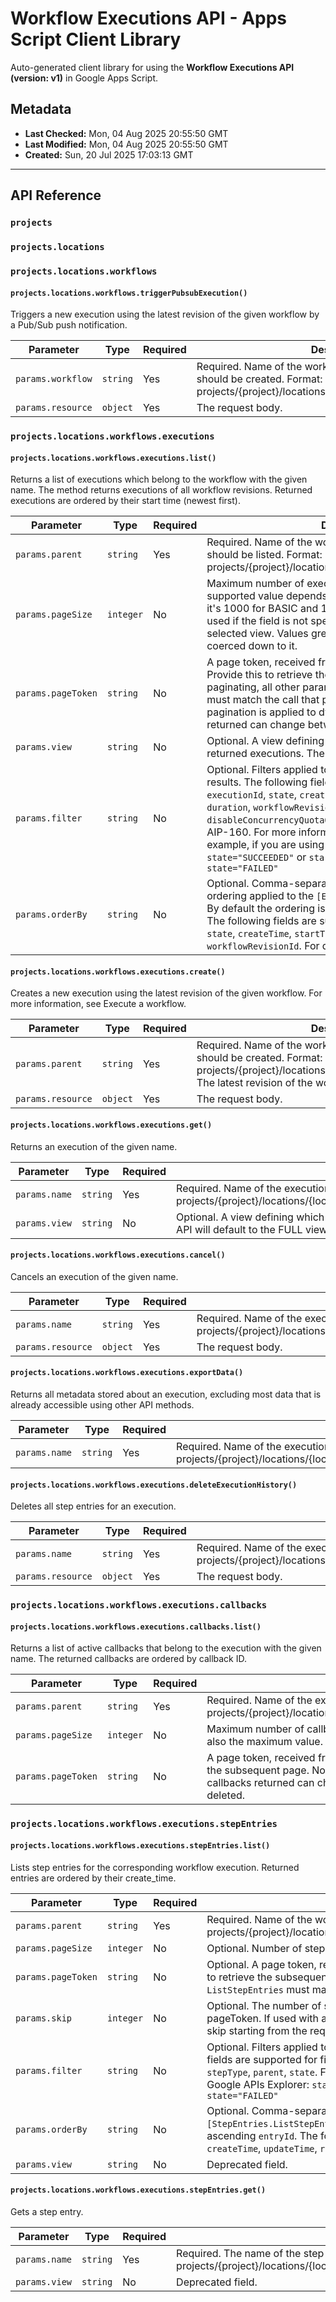 # Workflow Executions API - Apps Script Client Library

Auto-generated client library for using the **Workflow Executions API (version: v1)** in Google Apps Script.

## Metadata

- **Last Checked:** Mon, 04 Aug 2025 20:55:50 GMT
- **Last Modified:** Mon, 04 Aug 2025 20:55:50 GMT
- **Created:** Sun, 20 Jul 2025 17:03:13 GMT



---

## API Reference

### `projects`

### `projects.locations`

### `projects.locations.workflows`

#### `projects.locations.workflows.triggerPubsubExecution()`

Triggers a new execution using the latest revision of the given workflow by a Pub/Sub push notification.

| Parameter | Type | Required | Description |
|---|---|---|---|
| `params.workflow` | `string` | Yes | Required. Name of the workflow for which an execution should be created. Format: projects/{project}/locations/{location}/workflows/{workflow} |
| `params.resource` | `object` | Yes | The request body. |

### `projects.locations.workflows.executions`

#### `projects.locations.workflows.executions.list()`

Returns a list of executions which belong to the workflow with the given name. The method returns executions of all workflow revisions. Returned executions are ordered by their start time (newest first).

| Parameter | Type | Required | Description |
|---|---|---|---|
| `params.parent` | `string` | Yes | Required. Name of the workflow for which the executions should be listed. Format: projects/{project}/locations/{location}/workflows/{workflow} |
| `params.pageSize` | `integer` | No | Maximum number of executions to return per call. Max supported value depends on the selected Execution view: it's 1000 for BASIC and 100 for FULL. The default value used if the field is not specified is 100, regardless of the selected view. Values greater than the max value will be coerced down to it. |
| `params.pageToken` | `string` | No | A page token, received from a previous `ListExecutions` call. Provide this to retrieve the subsequent page. When paginating, all other parameters provided to `ListExecutions` must match the call that provided the page token. Note that pagination is applied to dynamic data. The list of executions returned can change between page requests. |
| `params.view` | `string` | No | Optional. A view defining which fields should be filled in the returned executions. The API will default to the BASIC view. |
| `params.filter` | `string` | No | Optional. Filters applied to the `[Executions.ListExecutions]` results. The following fields are supported for filtering: `executionId`, `state`, `createTime`, `startTime`, `endTime`, `duration`, `workflowRevisionId`, `stepName`, `label`, and `disableConcurrencyQuotaOverflowBuffering`. For details, see AIP-160. For more information, see Filter executions. For example, if you are using the Google APIs Explorer: `state="SUCCEEDED"` or `startTime>"2023-08-01" AND state="FAILED"` |
| `params.orderBy` | `string` | No | Optional. Comma-separated list of fields that specify the ordering applied to the `[Executions.ListExecutions]` results. By default the ordering is based on descending `createTime`. The following fields are supported for ordering: `executionId`, `state`, `createTime`, `startTime`, `endTime`, `duration`, and `workflowRevisionId`. For details, see AIP-132. |

#### `projects.locations.workflows.executions.create()`

Creates a new execution using the latest revision of the given workflow. For more information, see Execute a workflow.

| Parameter | Type | Required | Description |
|---|---|---|---|
| `params.parent` | `string` | Yes | Required. Name of the workflow for which an execution should be created. Format: projects/{project}/locations/{location}/workflows/{workflow} The latest revision of the workflow will be used. |
| `params.resource` | `object` | Yes | The request body. |

#### `projects.locations.workflows.executions.get()`

Returns an execution of the given name.

| Parameter | Type | Required | Description |
|---|---|---|---|
| `params.name` | `string` | Yes | Required. Name of the execution to be retrieved. Format: projects/{project}/locations/{location}/workflows/{workflow}/executions/{execution} |
| `params.view` | `string` | No | Optional. A view defining which fields should be filled in the returned execution. The API will default to the FULL view. |

#### `projects.locations.workflows.executions.cancel()`

Cancels an execution of the given name.

| Parameter | Type | Required | Description |
|---|---|---|---|
| `params.name` | `string` | Yes | Required. Name of the execution to be cancelled. Format: projects/{project}/locations/{location}/workflows/{workflow}/executions/{execution} |
| `params.resource` | `object` | Yes | The request body. |

#### `projects.locations.workflows.executions.exportData()`

Returns all metadata stored about an execution, excluding most data that is already accessible using other API methods.

| Parameter | Type | Required | Description |
|---|---|---|---|
| `params.name` | `string` | Yes | Required. Name of the execution for which data is to be exported. Format: projects/{project}/locations/{location}/workflows/{workflow}/executions/{execution} |

#### `projects.locations.workflows.executions.deleteExecutionHistory()`

Deletes all step entries for an execution.

| Parameter | Type | Required | Description |
|---|---|---|---|
| `params.name` | `string` | Yes | Required. Name of the execution for which step entries should be deleted. Format: projects/{project}/locations/{location}/workflows/{workflow}/executions/{execution} |
| `params.resource` | `object` | Yes | The request body. |

### `projects.locations.workflows.executions.callbacks`

#### `projects.locations.workflows.executions.callbacks.list()`

Returns a list of active callbacks that belong to the execution with the given name. The returned callbacks are ordered by callback ID.

| Parameter | Type | Required | Description |
|---|---|---|---|
| `params.parent` | `string` | Yes | Required. Name of the execution for which the callbacks should be listed. Format: projects/{project}/locations/{location}/workflows/{workflow}/executions/{execution} |
| `params.pageSize` | `integer` | No | Maximum number of callbacks to return per call. The default value is 100 and is also the maximum value. |
| `params.pageToken` | `string` | No | A page token, received from a previous `ListCallbacks` call. Provide this to retrieve the subsequent page. Note that pagination is applied to dynamic data. The list of callbacks returned can change between page requests if callbacks are created or deleted. |

### `projects.locations.workflows.executions.stepEntries`

#### `projects.locations.workflows.executions.stepEntries.list()`

Lists step entries for the corresponding workflow execution. Returned entries are ordered by their create_time.

| Parameter | Type | Required | Description |
|---|---|---|---|
| `params.parent` | `string` | Yes | Required. Name of the workflow execution to list entries for. Format: projects/{project}/locations/{location}/workflows/{workflow}/executions/{execution} |
| `params.pageSize` | `integer` | No | Optional. Number of step entries to return per call. The default max is 1000. |
| `params.pageToken` | `string` | No | Optional. A page token, received from a previous `ListStepEntries` call. Provide this to retrieve the subsequent page. When paginating, all other parameters provided to `ListStepEntries` must match the call that provided the page token. |
| `params.skip` | `integer` | No | Optional. The number of step entries to skip. It can be used with or without a pageToken. If used with a pageToken, then it indicates the number of step entries to skip starting from the requested page. |
| `params.filter` | `string` | No | Optional. Filters applied to the `[StepEntries.ListStepEntries]` results. The following fields are supported for filtering: `entryId`, `createTime`, `updateTime`, `routine`, `step`, `stepType`, `parent`, `state`. For details, see AIP-160. For example, if you are using the Google APIs Explorer: `state="SUCCEEDED"` or `createTime>"2023-08-01" AND state="FAILED"` |
| `params.orderBy` | `string` | No | Optional. Comma-separated list of fields that specify the ordering applied to the `[StepEntries.ListStepEntries]` results. By default the ordering is based on ascending `entryId`. The following fields are supported for ordering: `entryId`, `createTime`, `updateTime`, `routine`, `step`, `stepType`, `state`. For details, see AIP-132. |
| `params.view` | `string` | No | Deprecated field. |

#### `projects.locations.workflows.executions.stepEntries.get()`

Gets a step entry.

| Parameter | Type | Required | Description |
|---|---|---|---|
| `params.name` | `string` | Yes | Required. The name of the step entry to retrieve. Format: projects/{project}/locations/{location}/workflows/{workflow}/executions/{execution}/stepEntries/{step_entry} |
| `params.view` | `string` | No | Deprecated field. |